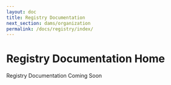 ```yaml
---
layout: doc
title: Registry Documentation
next_section: dams/organization
permalink: /docs/registry/index/
---
```


# Registry Documentation Home

Registry Documentation Coming Soon